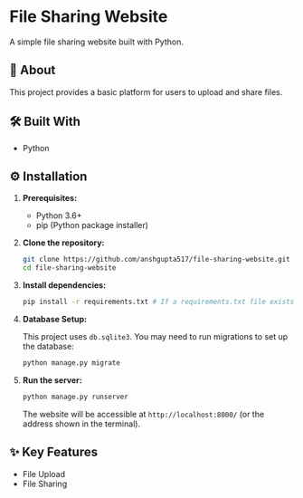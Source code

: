 
# File Sharing Website

A simple file sharing website built with Python.

## 🚀 About

This project provides a basic platform for users to upload and share files.

## 🛠️ Built With

*   Python

## ⚙️ Installation

1.  **Prerequisites:**

    *   Python 3.6+
    *   pip (Python package installer)

2.  **Clone the repository:**

    ```bash
    git clone https://github.com/anshgupta517/file-sharing-website.git
    cd file-sharing-website
    ```

3.  **Install dependencies:**

    ```bash
    pip install -r requirements.txt # If a requirements.txt file exists.  If not, install dependencies manually.
    ```

4.  **Database Setup:**

    This project uses `db.sqlite3`.  You may need to run migrations to set up the database:

    ```bash
    python manage.py migrate
    ```

5.  **Run the server:**

    ```bash
    python manage.py runserver
    ```

    The website will be accessible at `http://localhost:8000/` (or the address shown in the terminal).

## ✨ Key Features

*   File Upload
*   File Sharing
